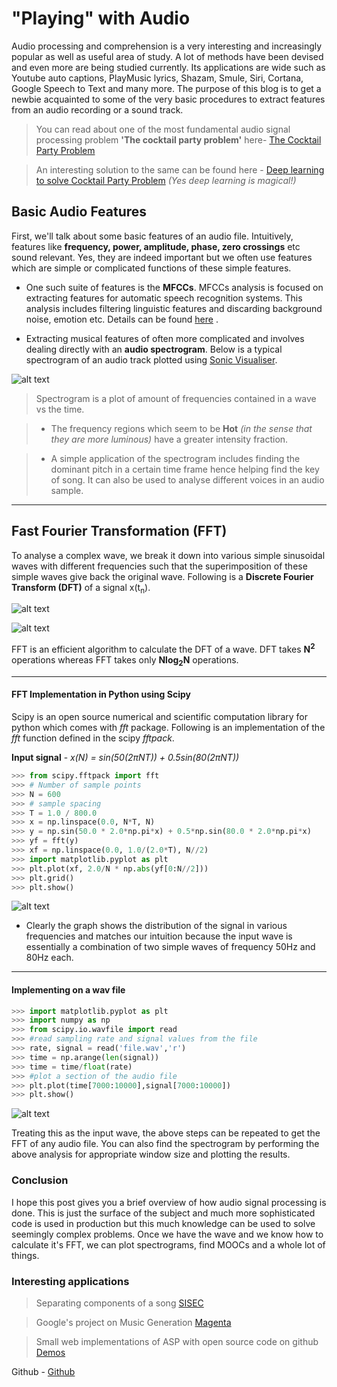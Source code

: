 **"Playing" with Audio**
================


Audio processing and comprehension is a very interesting and increasingly popular as well as useful area of study. A lot of methods have been devised and even more are being studied currently. Its applications are wide such as Youtube auto captions, PlayMusic lyrics, Shazam, Smule, Siri, Cortana, Google Speech to Text and many more. The purpose of this blog is to get a newbie acquainted to some of the very basic procedures to extract features from an audio recording or a sound track.


>You can read about one of the most fundamental audio signal processing problem <B>'The cocktail party problem'</B> here-
 [The Cocktail Party Problem](http://www.brainfacts.org/sensing-thinking-behaving/awareness-and-attention/articles/2013/the-cocktail-party-problem/)
 
 
 >An interesting solution to the same can be found here -
 [Deep learning to solve Cocktail Party Problem](https://www.technologyreview.com/s/537101/deep-learning-machine-solves-the-cocktail-party-problem/)  *(Yes deep learning is magical!)*
 
 
 
 

Basic Audio Features
-------------


First, we'll talk about some basic features of an audio file. Intuitively, features like **frequency, power, amplitude, phase, zero crossings** etc sound relevant. Yes, they are indeed important but we often use features which are simple or complicated functions of these simple features.


- One such suite of features is the **MFCCs**. MFCCs analysis is focused on extracting features for automatic speech recognition systems. This analysis includes filtering linguistic features and discarding background noise, emotion etc. Details can be found [here](http://practicalcryptography.com/miscellaneous/machine-learning/guide-mel-frequency-cepstral-coefficients-mfccs/) .


- Extracting musical features of often more complicated and involves dealing directly with an **audio spectrogram**.  Below is a typical spectrogram of an audio track plotted using [Sonic Visualiser](http://www.sonicvisualiser.org/).


![alt text](http://imgur.com/Hk3MI1g.jpg "Spectrogram")



> Spectrogram is a plot of amount of frequencies contained in a wave vs the time.


> - The frequency regions which seem to be **Hot** *(in the sense that they are more luminous)* have a greater intensity fraction.


> - A simple application of the spectrogram includes finding the dominant pitch in a certain time frame hence helping find the key of song. It can also be used to analyse different voices in an audio sample.





----------------------------------------------

Fast Fourier Transformation (FFT)
-----------


To analyse a complex wave, we break it down into various simple sinusoidal waves with different frequencies such that the superimposition of these simple waves give back the original wave. 
Following is a **Discrete Fourier Transform (DFT)** of a signal x(t<sub>n</sub>).


![alt text](http://imgur.com/2zNT7zh.png "DFT Equation")


![alt text](http://imgur.com/ukBWTN8.png "Symbols")


FFT is an efficient algorithm to calculate the DFT of a wave. DFT takes **N<sup>2</sup>** operations whereas FFT takes only **Nlog<sub>2</sub>N** operations.


----------------------
<h4>FFT Implementation in Python using <b>Scipy</b></h4>


Scipy is an open source numerical and scientific computation library for python which comes with *fft* package. Following is an implementation of the *fft* function defined in the scipy *fftpack*. 


**Input signal** - *x(N) = sin(50(2πNT)) + 0.5sin(80(2πNT))*


```python
>>> from scipy.fftpack import fft
>>> # Number of sample points
>>> N = 600
>>> # sample spacing
>>> T = 1.0 / 800.0
>>> x = np.linspace(0.0, N*T, N)
>>> y = np.sin(50.0 * 2.0*np.pi*x) + 0.5*np.sin(80.0 * 2.0*np.pi*x)
>>> yf = fft(y)
>>> xf = np.linspace(0.0, 1.0/(2.0*T), N//2)
>>> import matplotlib.pyplot as plt
>>> plt.plot(xf, 2.0/N * np.abs(yf[0:N//2]))
>>> plt.grid()
>>> plt.show()
```


![alt text](http://i.imgur.com/NPoqeJZ.png "FFT")


- Clearly the graph shows the distribution of the signal in various frequencies and matches our intuition because the input wave is essentially a combination of two simple waves of frequency 50Hz and 80Hz each.


--------------
<h4>Implementing on a wav file</h4>


```python
>>> import matplotlib.pyplot as plt
>>> import numpy as np
>>> from scipy.io.wavfile import read
>>> #read sampling rate and signal values from the file
>>> rate, signal = read('file.wav','r')
>>> time = np.arange(len(signal))
>>> time = time/float(rate)
>>> #plot a section of the audio file
>>> plt.plot(time[7000:10000],signal[7000:10000])
>>> plt.show()

```


![alt text](http://imgur.com/K4liL3B.png "FFT wave file")


<above steps link to FFT using scipy>
Treating this as the input wave, the above steps can be repeated to get the FFT of any audio file. You can also find the spectrogram by performing the above analysis for appropriate window size and plotting the results.  




<h3>Conclusion</h3>


I hope this post gives you a brief overview of how audio signal processing is done. This is just the surface of the subject and much more sophisticated code is used in production but this much knowledge can be used to solve seemingly complex problems. Once we have the wave and we know how to calculate it's FFT, we can plot spectrograms, find MOOCs and a whole lot of things.


<h3>Interesting applications</h3>


>Separating components of a song [SISEC](https://www.sisec17.audiolabs-erlangen.de/#/)


>Google's project on Music Generation [Magenta](https://magenta.tensorflow.org/welcome-to-magenta)


>Small web implementations of ASP with open source code on github [Demos](https://webaudiodemos.appspot.com/)


Github - [Github](https://github.com/cwilso)



